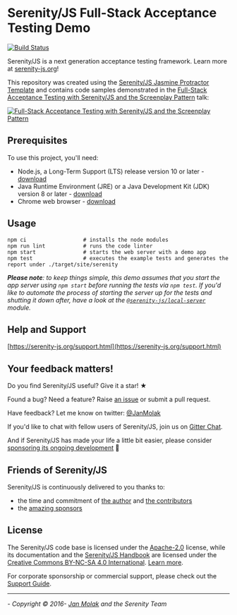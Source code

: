 # Serenity/JS Full-Stack Acceptance Testing Demo 

[![Build Status](https://travis-ci.com/serenity-js/full-stack-acceptance-testing-demo.svg?branch=master)](https://travis-ci.com/serenity-js/full-stack-acceptance-testing-demo)

Serenity/JS is a next generation acceptance testing framework. Learn more at [serenity-js.org](https://serenity-js.org)!

This repository was created using the [Serenity/JS Jasmine Protractor Template](https://github.com/serenity-js/serenity-js-jasmine-protractor-template) and contains code samples demonstrated in the [Full-Stack Acceptance Testing with Serenity/JS and the Screenplay Pattern](https://youtu.be/cf55N2IXPTU) talk:

[![Full-Stack Acceptance Testing with Serenity/JS and the Screenplay Pattern](https://img.youtube.com/vi/cf55N2IXPTU/0.jpg)](https://www.youtube.com/watch?v=cf55N2IXPTU)

## Prerequisites

To use this project, you'll need:
- Node.js, a Long-Term Support (LTS) release version 10 or later - [download](https://nodejs.org/en/)
- Java Runtime Environment (JRE) or a Java Development Kit (JDK) version 8 or later - [download](https://adoptopenjdk.net/)
- Chrome web browser - [download](https://www.google.co.uk/chrome/)

## Usage

```
npm ci                  # installs the node modules
npm run lint            # runs the code linter
npm start               # starts the web server with a demo app
npm test                # executes the example tests and generates the report under ./target/site/serenity
```

_**Please note**: to keep things simple, this demo assumes that you start the app server using `npm start` 
before running the tests via `npm test`. 
If you'd like to automate the process of starting the server up for the tests and shutting it down after,
have a look at the [`@serenity-js/local-server`](https://serenity-js.org/modules/local-server/) module._



## Help and Support

[https://serenity-js.org/support.html](https://serenity-js.org/support.html)

## Your feedback matters!

Do you find Serenity/JS useful? Give it a star! &#9733;

Found a bug? Need a feature? Raise [an issue](https://github.com/serenity-js/serenity-js/issues?state=open)
or submit a pull request.

Have feedback? Let me know on twitter: [@JanMolak](https://twitter.com/JanMolak) 

If you'd like to chat with fellow users of Serenity/JS, join us on [Gitter Chat](https://gitter.im/serenity-js/Lobby).

And if Serenity/JS has made your life a little bit easier, please consider [sponsoring its ongoing development](https://github.com/sponsors/serenity-js) 🙇

## Friends of Serenity/JS

Serenity/JS is continuously delivered to you thanks to:
* the time and commitment of [the author](https://janmolak.com/) and [the contributors](https://github.com/serenity-js/serenity-js/graphs/contributors)
* the [amazing sponsors](https://serenity-js.org/community/sponsors.html)

## License

The Serenity/JS code base is licensed under the [Apache-2.0](LICENSE.md) license, 
while its documentation and the [Serenity/JS Handbook](https://serenity-js.org/handbook/) are licensed under the [Creative Commons BY-NC-SA 4.0 International](https://creativecommons.org/licenses/by-nc-sa/4.0/). [Learn more](https://serenity-js.org/license.html).

For corporate sponsorship or commercial support, please check out the [Support Guide](https://serenity-js.org/support.html).

----

_- Copyright &copy; 2016- [Jan Molak](https://janmolak.com) and the Serenity Team_
